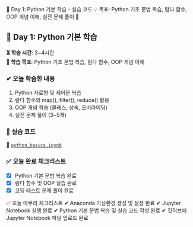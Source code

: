 📂 Day 1: Python 기본 학습 - 실습 코드
💡 목표: Python 기초 문법 복습, 람다 함수, OOP 개념 이해, 실전 문제 풀이 🚀

## 📅 Day 1: Python 기본 학습
**⏳ 학습 시간**: 3~4시간  
**📌 학습 목표**: Python 기초 문법 복습, 람다 함수, OOP 개념 이해  

### ✔ 오늘 학습한 내용
1. Python 자료형 및 제어문 복습
2. 람다 함수와 map(), filter(), reduce() 활용
3. OOP 개념 학습 (클래스, 상속, 오버라이딩)
4. 실전 문제 풀이 (3~5개)

### 📝 실습 코드
📂 [`python_basics.ipynb`](day-01-python-basics/python_basics.ipynb)

### ✅ 오늘 완료 체크리스트
- [x] Python 기본 문법 복습 완료
- [x] 람다 함수 및 OOP 실습 완료
- [x] 코딩 테스트 문제 풀이 완료

✅ 오늘 마무리 체크리스트
✔ Anaconda 가상환경 생성 및 설정 완료
✔ Jupyter Notebook 실행 완료
✔ Python 기본 문법 복습 및 실습 코드 작성 완료
✔ 깃허브에 Jupyter Notebook 파일 업로드 완료